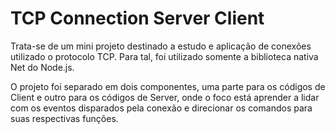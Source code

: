 # TCP Connection Server Client

 Trata-se de um mini projeto destinado a estudo e aplicação de conexões utilizado o protocolo TCP.
 Para tal, foi utilizado somente a biblioteca nativa Net do Node.js.
 
 O projeto foi separado em dois componentes, uma parte para os códigos de Client e outro para os códigos de Server, onde o foco está aprender a lidar com os eventos disparados pela conexão e direcionar os comandos para suas respectivas funções.
